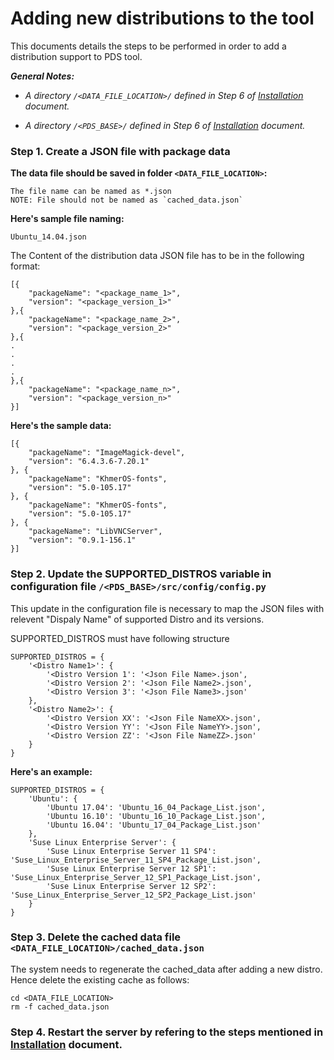 # Adding new distributions to the tool

This documents details the steps to be performed in order to add a distribution support to PDS tool. 

_**General Notes:**_ 	

 * _A directory `/<DATA_FILE_LOCATION>/` defined in Step 6 of [Installation](Installation.md) document._

 * _A directory `/<PDS_BASE>/` defined in Step 6 of [Installation](Installation.md) document._

### Step 1. Create a JSON file with package data

**The data file should be saved in folder `<DATA_FILE_LOCATION>`:**

    The file name can be named as *.json
    NOTE: File should not be named as `cached_data.json`

**Here's sample file naming:**

    Ubuntu_14.04.json

The Content of the distribution data JSON file has to be in the following format:

```
[{
    "packageName": "<package_name_1>",
    "version": "<package_version_1>"
},{
    "packageName": "<package_name_2>",
    "version": "<package_version_2>"
},{
.
.
.
.
},{
    "packageName": "<package_name_n>",
    "version": "<package_version_n>"
}]
```

**Here's the sample data:**

```
[{
    "packageName": "ImageMagick-devel",
    "version": "6.4.3.6-7.20.1"
}, {
    "packageName": "KhmerOS-fonts",
    "version": "5.0-105.17"
}, {
    "packageName": "KhmerOS-fonts",
    "version": "5.0-105.17"
}, {
    "packageName": "LibVNCServer",
    "version": "0.9.1-156.1"
}]
```

### Step 2. Update the SUPPORTED_DISTROS variable in configuration file `/<PDS_BASE>/src/config/config.py`
This update in the configuration file is necessary to map the JSON files with relevent "Dispaly Name" of supported Distro and its versions.

SUPPORTED_DISTROS must have following structure
```
SUPPORTED_DISTROS = {
    '<Distro Name1>': {
        '<Distro Version 1': '<Json File Name>.json',
        '<Distro Version 2': '<Json File Name2>.json',
        '<Distro Version 3': '<Json File Name3>.json'
    },
    '<Distro Name2>': {
        '<Distro Version XX': '<Json File NameXX>.json',
        '<Distro Version YY': '<Json File NameYY>.json',
        '<Distro Version ZZ': '<Json File NameZZ>.json'
    }
}
```

**Here's an example:**
```
SUPPORTED_DISTROS = {
    'Ubuntu': {
        'Ubuntu 17.04': 'Ubuntu_16_04_Package_List.json',
        'Ubuntu 16.10': 'Ubuntu_16_10_Package_List.json',
        'Ubuntu 16.04': 'Ubuntu_17_04_Package_List.json'
    }, 
    'Suse Linux Enterprise Server': {
        'Suse Linux Enterprise Server 11 SP4': 'Suse_Linux_Enterprise_Server_11_SP4_Package_List.json',
        'Suse Linux Enterprise Server 12 SP1': 'Suse_Linux_Enterprise_Server_12_SP1_Package_List.json',
        'Suse Linux Enterprise Server 12 SP2': 'Suse_Linux_Enterprise_Server_12_SP2_Package_List.json'
    }
}
```

### Step 3. Delete the cached data file `<DATA_FILE_LOCATION>/cached_data.json`
The system needs to regenerate the cached_data after adding a new distro.  Hence delete the existing cache as follows:

```
cd <DATA_FILE_LOCATION>
rm -f cached_data.json
```

### Step 4. Restart the server by refering to the steps mentioned in [Installation](Installation.md) document.